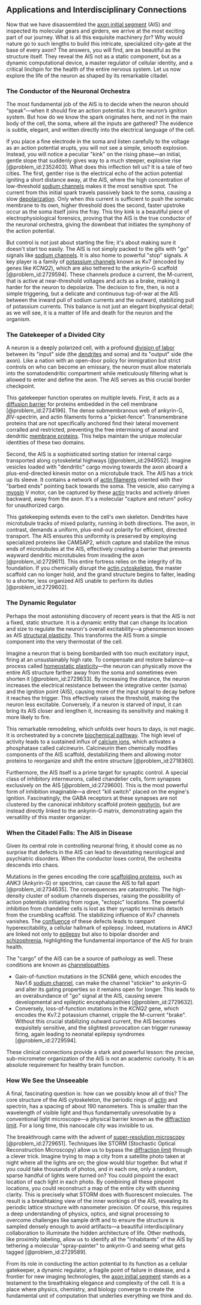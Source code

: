 ## Applications and Interdisciplinary Connections

Now that we have disassembled the [axon initial segment](@article_id:150345) (AIS) and inspected its molecular gears and girders, we arrive at the most exciting part of our journey. What is all this exquisite machinery *for*? Why would nature go to such lengths to build this intricate, specialized city-gate at the base of every axon? The answers, you will find, are as beautiful as the structure itself. They reveal the AIS not as a static component, but as a dynamic computational device, a master regulator of cellular identity, and a critical linchpin for the health of the entire nervous system. Let us now explore the life of the neuron as shaped by its remarkable citadel.

### The Conductor of the Neuronal Orchestra

The most fundamental job of the AIS is to decide when the neuron should “speak”—when it should fire an action potential. It is the neuron’s ignition system. But how do we know the spark originates here, and not in the main body of the cell, the soma, where all the inputs are gathered? The evidence is subtle, elegant, and written directly into the electrical language of the cell.

If you place a fine electrode in the soma and listen carefully to the voltage as an action potential erupts, you will not see a simple, smooth explosion. Instead, you will notice a peculiar "kink" on the rising phase—an initial, gentle slope that suddenly gives way to a much steeper, explosive rise [@problem_id:2352403]. What does this inflection tell us? It is a tale of two cities. The first, gentler rise is the electrical echo of the action potential igniting a short distance away, at the AIS, where the high concentration of low-threshold [sodium channels](@article_id:202275) makes it the most sensitive spot. The current from this initial spark travels passively back to the soma, causing a slow [depolarization](@article_id:155989). Only when *this* current is sufficient to push the somatic membrane to its own, higher threshold does the second, faster upstroke occur as the soma itself joins the fray. This tiny kink is a beautiful piece of electrophysiological forensics, proving that the AIS is the true conductor of the neuronal orchestra, giving the downbeat that initiates the symphony of the action potential.

But control is not just about starting the fire; it's about making sure it doesn't start too easily. The AIS is not simply packed to the gills with "go" signals like [sodium channels](@article_id:202275). It is also home to powerful "stop" signals. A key player is a family of [potassium channels](@article_id:173614) known as Kv7 (encoded by genes like *KCNQ2*), which are also tethered to the ankyrin-G scaffold [@problem_id:2729594]. These channels produce a current, the M-current, that is active at near-threshold voltages and acts as a brake, making it harder for the neuron to depolarize. The decision to fire, then, is not a simple triggering, but a delicate and continuous tug-of-war at the AIS between the inward pull of sodium currents and the outward, stabilizing pull of potassium currents. This balance is not just an elegant biophysical detail; as we will see, it is a matter of life and death for the neuron and the organism.

### The Gatekeeper of a Divided City

A neuron is a deeply polarized cell, with a profound [division of labor](@article_id:189832) between its "input" side (the [dendrites](@article_id:159009) and soma) and its "output" side (the axon). Like a nation with an open-door policy for immigration but strict controls on who can become an emissary, the neuron must allow materials into the somatodendritic compartment while meticulously filtering what is allowed to enter and define the axon. The AIS serves as this crucial border checkpoint.

This gatekeeper function operates on multiple levels. First, it acts as a [diffusion barrier](@article_id:147915) for proteins embedded in the cell membrane [@problem_id:2734196]. The dense submembranous web of ankyrin-G, $\beta\text{IV}$-spectrin, and actin filaments forms a "picket-fence". Transmembrane proteins that are not specifically anchored find their lateral movement corralled and restricted, preventing the free intermixing of axonal and dendritic [membrane proteins](@article_id:140114). This helps maintain the unique molecular identities of these two domains.

Second, the AIS is a sophisticated sorting station for internal cargo transported along cytoskeletal highways [@problem_id:2949552]. Imagine vesicles loaded with "dendritic" cargo moving towards the axon aboard a plus-end-directed kinesin motor on a microtubule track. The AIS has a trick up its sleeve. It contains a network of [actin filaments](@article_id:147309) oriented with their "barbed ends" pointing back towards the soma. The vesicle, also carrying a [myosin](@article_id:172807) V motor, can be captured by these [actin](@article_id:267802) tracks and actively driven backward, away from the axon. It's a molecular "capture and return" policy for unauthorized cargo.

This gatekeeping extends even to the cell's own skeleton. Dendrites have microtubule tracks of mixed polarity, running in both directions. The axon, in contrast, demands a uniform, plus-end-out polarity for efficient, directed transport. The AIS ensures this uniformity is preserved by employing specialized proteins like CAMSAP2, which capture and stabilize the minus ends of microtubules at the AIS, effectively creating a barrier that prevents wayward dendritic microtubules from invading the axon [@problem_id:2729611]. This entire fortress relies on the integrity of its foundation. If you chemically disrupt the [actin cytoskeleton](@article_id:267249), the master scaffold can no longer hold, and the grand structure begins to falter, leading to a shorter, less organized AIS unable to perform its duties [@problem_id:2729602].

### The Dynamic Regulator

Perhaps the most astonishing discovery of recent years is that the AIS is not a fixed, static structure. It is a dynamic entity that can change its location and size to regulate the neuron's overall excitability—a phenomenon known as AIS [structural plasticity](@article_id:170830). This transforms the AIS from a simple component into the very thermostat of the cell.

Imagine a neuron that is being bombarded with too much excitatory input, firing at an unsustainably high rate. To compensate and restore balance—a process called [homeostatic plasticity](@article_id:150699)—the neuron can physically move the entire AIS structure farther away from the soma and sometimes even shorten it [@problem_id:2729633]. By increasing the distance, the neuron increases the electrical resistance between the integrative center (soma) and the ignition point (AIS), causing more of the input signal to decay before it reaches the trigger. This effectively raises the threshold, making the neuron less excitable. Conversely, if a neuron is starved of input, it can bring its AIS closer and lengthen it, increasing its sensitivity and making it more likely to fire.

This remarkable remodeling, which unfolds over hours to days, is not magic. It is orchestrated by a concrete [biochemical pathway](@article_id:184353). The high level of activity leads to a sustained influx of [calcium ions](@article_id:140034), which activates a phosphatase called calcineurin. Calcineurin then chemically modifies components of the AIS scaffold, destabilizing them and allowing motor proteins to reorganize and shift the entire structure [@problem_id:2718360].

Furthermore, the AIS itself is a prime target for synaptic control. A special class of inhibitory interneurons, called chandelier cells, form synapses exclusively on the AIS [@problem_id:2729600]. This is the most powerful form of inhibition imaginable—a direct "kill switch" placed on the engine's ignition. Fascinatingly, the GABA receptors at these synapses are not clustered by the canonical inhibitory scaffold protein [gephyrin](@article_id:193031), but are instead directly linked to the ankyrin-G matrix, demonstrating again the versatility of this master organizer.

### When the Citadel Falls: The AIS in Disease

Given its central role in controlling neuronal firing, it should come as no surprise that defects in the AIS can lead to devastating neurological and psychiatric disorders. When the conductor loses control, the orchestra descends into chaos.

Mutations in the genes encoding the core [scaffolding proteins](@article_id:169360), such as *ANK3* (Ankyrin-G) or spectrins, can cause the AIS to fall apart [@problem_id:2734635]. The consequences are catastrophic. The high-density cluster of sodium channels disperses, raising the possibility of action potentials initiating from rogue, "ectopic" locations. The powerful inhibition from chandelier cells is lost as their synaptic terminals detach from the crumbling scaffold. The stabilizing influence of Kv7 channels vanishes. The [confluence](@article_id:196661) of these defects leads to rampant hyperexcitability, a cellular hallmark of epilepsy. Indeed, mutations in *ANK3* are linked not only to [epilepsy](@article_id:173156) but also to bipolar disorder and [schizophrenia](@article_id:163980), highlighting the fundamental importance of the AIS for brain health.

The "cargo" of the AIS can be a source of pathology as well. These conditions are known as [channelopathies](@article_id:141693).
*   Gain-of-function mutations in the *SCN8A* gene, which encodes the Nav1.6 [sodium channel](@article_id:173102), can make the channel "stickier" to ankyrin-G and alter its gating properties so it remains open for longer. This leads to an overabundance of "go" signal at the AIS, causing severe developmental and epileptic encephalopathies [@problem_id:2729632].
*   Conversely, loss-of-function mutations in the *KCNQ2* gene, which encodes the Kv7.2 potassium channel, cripple the M-current "brake". Without this crucial stabilizing outward current, the AIS becomes exquisitely sensitive, and the slightest provocation can trigger runaway firing, again leading to neonatal epilepsy syndromes [@problem_id:2729594].

These clinical connections provide a stark and powerful lesson: the precise, sub-micrometer organization of the AIS is not an academic curiosity. It is an absolute requirement for healthy brain function.

### How We See the Unseeable

A final, fascinating question is: how can we possibly know all of this? The core structure of the AIS cytoskeleton, the periodic rings of [actin](@article_id:267802) and spectrin, has a spacing of about $190$ nanometers. This is smaller than the wavelength of visible light and thus fundamentally unresolvable by a conventional light microscope—a physical barrier known as the [diffraction limit](@article_id:193168). For a long time, this nanoscale city was invisible to us.

The breakthrough came with the advent of [super-resolution microscopy](@article_id:139077) [@problem_id:2729651]. Techniques like STORM (Stochastic Optical Reconstruction Microscopy) allow us to bypass the [diffraction limit](@article_id:193168) through a clever trick. Imagine trying to map a city from a satellite photo taken at night where all the lights are on; the glow would blur together. But what if you could take thousands of photos, and in each one, only a random, sparse handful of lights were turned on? You could pinpoint the exact location of each light in each photo. By combining all these pinpoint locations, you could reconstruct a map of the entire city with stunning clarity. This is precisely what STORM does with fluorescent molecules. The result is a breathtaking view of the inner workings of the AIS, revealing its periodic lattice structure with nanometer precision. Of course, this requires a deep understanding of physics, optics, and signal processing to overcome challenges like sample drift and to ensure the structure is sampled densely enough to avoid artifacts—a beautiful interdisciplinary collaboration to illuminate the hidden architecture of life. Other methods, like proximity labeling, allow us to identify all the "inhabitants" of the AIS by tethering a molecular "spray-painter" to ankyrin-G and seeing what gets tagged [@problem_id:2729589].

From its role in conducting the action potential to its function as a cellular gatekeeper, a dynamic regulator, a fragile point of failure in disease, and a frontier for new imaging technologies, the [axon initial segment](@article_id:150345) stands as a testament to the breathtaking elegance and complexity of the cell. It is a place where physics, chemistry, and biology converge to create the fundamental unit of computation that underlies everything we think and do.